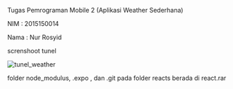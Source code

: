 Tugas Pemrograman Mobile 2 (Aplikasi Weather Sederhana)

NIM     : 2015150014

Nama    : Nur Rosyid

screnshoot tunel

![tunel_weather](https://user-images.githubusercontent.com/38196989/49710523-8d2cef80-fc6c-11e8-97e8-d175f694dec6.png)

folder node_modulus, .expo , dan .git pada folder reacts berada di react.rar

